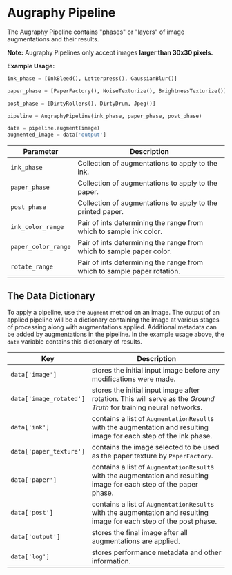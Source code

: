 # Augraphy Pipeline

The Augraphy Pipeline contains "phases" or "layers" of image augmentations and their results.

**Note:** Augraphy Pipelines only accept images **larger than 30x30 pixels.**

**Example Usage:**
```python
ink_phase = [InkBleed(), Letterpress(), GaussianBlur()]

paper_phase = [PaperFactory(), NoiseTexturize(), BrightnessTexturize()]

post_phase = [DirtyRollers(), DirtyDrum, Jpeg()]

pipeline = AugraphyPipeline(ink_phase, paper_phase, post_phase)

data = pipeline.augment(image)
augmented_image = data['output']
```

| Parameter           | Description                                                             |
|---------------------|-------------------------------------------------------------------------|
| `ink_phase`         | Collection of augmentations to apply to the ink.                        |
| `paper_phase`       | Collection of augmentations to apply to the paper.                      |
| `post_phase`        | Collection of augmentations to apply to the printed paper.              |
| `ink_color_range`   | Pair of ints determining the range from which to sample ink color.      |
| `paper_color_range` | Pair of ints determining the range from which to sample paper color.    |
| `rotate_range`      | Pair of ints determining the range from which to sample paper rotation. |

## The Data Dictionary

To apply a pipeline, use the `augment` method on an image. The output of an applied pipeline will be a dictionary containing the image at various stages of processing along with augmentations applied. Additional metadata can be added by augmentations in the pipeline. In the example usage above, the `data` variable contains this dictionary of results.

| Key                     | Description                                                                                                          |
|-------------------------|----------------------------------------------------------------------------------------------------------------------|
| `data['image']`         | stores the initial input image before any modifications were made.                                                   |
| `data['image_rotated']` | stores the initial input image after rotation. This will serve as the *Ground Truth* for training neural networks.   |
| `data['ink']`           | contains a list of `AugmentationResult`s with the augmentation and resulting image for each step of the ink phase.   |
| `data['paper_texture']` | contains the image selected to be used as the paper texture by `PaperFactory`.                                       |
| `data['paper']`         | contains a list of `AugmentationResult`s with the augmentation and resulting image for each step of the paper phase. |
| `data['post']`          | contains a list of `AugmentationResult`s with the augmentation and resulting image for each step of the post phase.  |
| `data['output']`        | stores the final image after all augmentations are applied.                                                          |
| `data['log']`           | stores performance metadata and other information.                                                                   |
